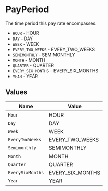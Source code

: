 # PayPeriod

The time period this pay rate encompasses.

* `HOUR` - HOUR
* `DAY` - DAY
* `WEEK` - WEEK
* `EVERY_TWO_WEEKS` - EVERY_TWO_WEEKS
* `SEMIMONTHLY` - SEMIMONTHLY
* `MONTH` - MONTH
* `QUARTER` - QUARTER
* `EVERY_SIX_MONTHS` - EVERY_SIX_MONTHS
* `YEAR` - YEAR


## Values

| Name             | Value            |
| ---------------- | ---------------- |
| `Hour`           | HOUR             |
| `Day`            | DAY              |
| `Week`           | WEEK             |
| `EveryTwoWeeks`  | EVERY_TWO_WEEKS  |
| `Semimonthly`    | SEMIMONTHLY      |
| `Month`          | MONTH            |
| `Quarter`        | QUARTER          |
| `EverySixMonths` | EVERY_SIX_MONTHS |
| `Year`           | YEAR             |
